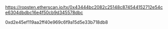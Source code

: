 
https://ropsten.etherscan.io/tx/0x43444bc2082c25148c874544152712e54ce6304dbdbc16e4f50cb9d345578dbc


0xd2e45ef119aa2ff40e969c6f9a15d5e33b718db8   
